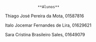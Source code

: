                    **Alunos**

 Thiago José Pereira da Mota, 01587816

 Italo Jocemar Fernandes de Lira, 01629621

 Sara Cristina Brasileiro Sales, 01649079